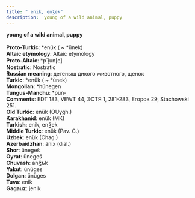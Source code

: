 ```yaml
---
title: " enik, enǯek"
description:  young of a wild animal, puppy
---
```

<p data-pagefind-weight="0.5">
<strong> young of a wild animal, puppy</strong><br><br>
<strong>Proto-Turkic</strong>:  *enük ( ~ *ünek)<br>
<strong>Altaic etymology</strong>:  Altaic etymology<br>
<strong> Proto-Altaic</strong>:  *p`i̯un[e]<br>
<strong>Nostratic</strong>:  Nostratic<br>
<strong>Russian meaning</strong>:  детеныш дикого животного, щенок<br>
<strong>Turkic</strong>:  *enük ( ~ *ünek)<br>
<strong>Mongolian</strong>:  *hünegen<br>
<strong>Tungus-Manchu</strong>:  *püń-<br>
<strong>Comments</strong>:  EDT 183, VEWT 44, ЭСТЯ 1, 281-283, Егоров 29, Stachowski 251.<br>
<strong>Old Turkic</strong>:  enük (OUygh.)<br>
<strong>Karakhanid</strong>:  enük (MK)<br>
<strong>Turkish</strong>:  enik, enǯek<br>
<strong>Middle Turkic</strong>:  enük (Pav. C.)<br>
<strong>Uzbek</strong>:  enük (Chag.)<br>
<strong>Azerbaidzhan</strong>:  änix (dial.)<br>
<strong>Shor</strong>:  ünegeš<br>
<strong>Oyrat</strong>:  ünegeš<br>
<strong>Chuvash</strong>:  anǯъk<br>
<strong>Yakut</strong>:  ünüges<br>
<strong>Dolgan</strong>:  ünüges<br>
<strong>Tuva</strong>:  enik<br>
<strong>Gagauz</strong>:  jenik<br>

</p>
